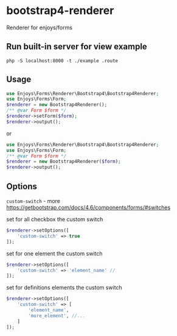 # bootstrap4-renderer
Renderer for enjoys/forms

## Run built-in server for view example
```shell
php -S localhost:8000 -t ./example .route
```

## Usage

```php
use Enjoys\Forms\Renderer\Bootstrap4\Bootstrap4Renderer;
use Enjoys\Forms\Form;
$renderer = new Bootstrap4Renderer();
/** @var Form $form */
$renderer->setForm($form);
$renderer->output();
```
or
```php
use Enjoys\Forms\Renderer\Bootstrap4\Bootstrap4Renderer;
use Enjoys\Forms\Form;
/** @var Form $form */
$renderer = new Bootstrap4Renderer($form);
$renderer->output();
```


## Options

```custom-switch``` - more https://getbootstrap.com/docs/4.6/components/forms/#switches

set for all checkbox the custom switch
```php
$renderer->setOptions([
    'custom-switch' => true 
]);
```

set for one element the custom switch
```php
$renderer->setOptions([
    'custom-switch' => 'element_name' // 
]);
```

set for definitions elements the custom switch
```php
$renderer->setOptions([
    'custom-switch' => [
        'element_name', 
        'more_element', //...
    ] 
]);
```
